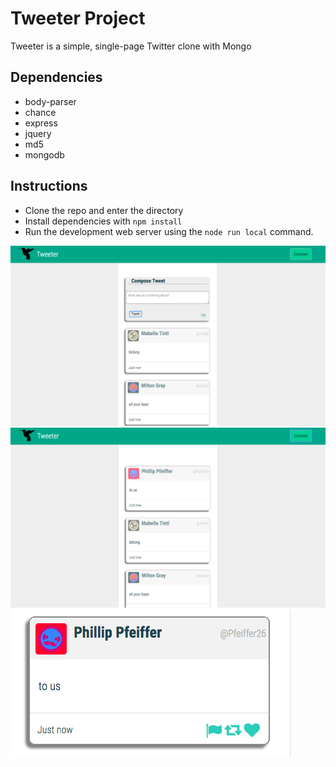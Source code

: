 # Tweeter Project

Tweeter is a simple, single-page Twitter clone with Mongo

## Dependencies

  - body-parser
  - chance
  - express
  - jquery
  - md5
  - mongodb
  
  ## Instructions
  
  - Clone the repo and enter the directory
  - Install dependencies with `npm install`
  - Run the development web server using the `node run local` command.

![Landing Page](./public/images/homepage.png)
![Transitions](./public/images/homepage-no-composer.png)
![Hover Effects](./public/images/hover-effect.png)

